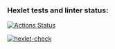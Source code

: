 ### Hexlet tests and linter status:
[![Actions Status](https://github.com/Vladislav2097/frontend-bootcamp-project-46/workflows/hexlet-check/badge.svg)](https://github.com/Vladislav2097/frontend-bootcamp-project-46/actions)

[![hexlet-check](https://github.com/Vladislav2097/frontend-bootcamp-project-46/actions/workflows/hexlet-check.yml/badge.svg)](https://github.com/Vladislav2097/frontend-bootcamp-project-46/actions/workflows/hexlet-check.yml)